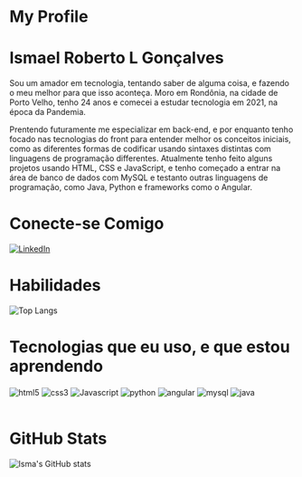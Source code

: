# My Profile

# Ismael Roberto L Gonçalves

Sou um amador em tecnologia, tentando saber de alguma coisa, e fazendo o meu melhor para que isso aconteça. Moro em Rondônia, na cidade de Porto Velho, tenho 24 anos e comecei a estudar tecnologia em 2021, na época da Pandemia.

Prentendo futuramente me especializar em back-end, e por enquanto tenho focado nas tecnologias do front para entender melhor os conceitos iniciais, como as diferentes formas de codificar usando sintaxes distintas com linguagens de programação differentes. Atualmente tenho feito alguns projetos usando HTML, CSS e JavaScript, e tenho começado a entrar na área de banco de dados com MySQL e testanto outras linguagens de programação, como Java, Python e frameworks como o Angular.

# Conecte-se Comigo

[![LinkedIn](https://img.shields.io/badge/LinkedIn-0077B5?style=for-the-badge&logo=linkedin&logoColor=white)](https://www.linkedin.com/in/ismael-roberto-586361212/)

# Habilidades

![Top Langs](https://github-readme-stats.vercel.app/api/top-langs/?username=Ismagold67&layout=compact)

# Tecnologias que eu uso, e que estou aprendendo

<div style="display: inline_block">
    <img align="center" alt="html5" src="https://img.shields.io/badge/HTML5-E34F26?style=for-the-badge&logo=html5&logoColor=white">
    <img align="center" alt="css3" src="https://img.shields.io/badge/CSS3-1572B6?style=for-the-badge&logo=css3&logoColor=white">
    <img align="center" alt="Javascript" src="https://img.shields.io/badge/JavaScript-F7DF1E?style=for-the-badge&logo=javascript&logoColor=black">
    <img align="center" alt="python" src="https://img.shields.io/badge/Python-3776AB?style=for-the-badge&logo=python&logoColor=white">
    <img align="center" alt="angular" src="https://img.shields.io/badge/Angular-DD0031?style=for-the-badge&logo=angular&logoColor=white">
    <img align="center" alt="mysql" src="https://img.shields.io/badge/MySQL-00000F?style=for-the-badge&logo=mysql&logoColor=white">
    <img align="center" alt="java" src="https://img.shields.io/badge/Java-00000F?style=for-the-badge&logo=java&logoColor=white">
</div>
<br/>

# GitHub Stats

![Isma's GitHub stats](https://github-readme-stats.vercel.app/api?username=Ismagold67&show_icons=true&theme=dracula)
